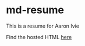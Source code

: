 # md-resume

This is a resume for Aaron Ivie

Find the hosted HTML [here](https://aivie13.github.io/mdresume/)
